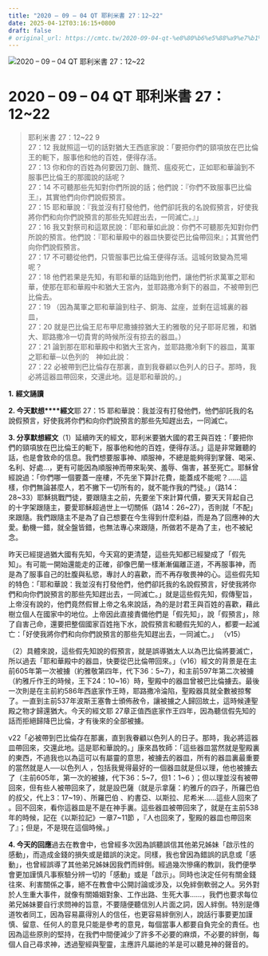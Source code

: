 ```yaml
---
title: "2020 – 09 – 04 QT 耶利米書 27：12~22"
date: 2025-04-12T03:16:15+0800
draft: false
# original_url: https://cmtc.tw/2020-09-04-qt-%e8%80%b6%e5%88%a9%e7%b1%b3%e6%9b%b8-27%ef%bc%9a1222
---
```


![2020 – 09 – 04 QT 耶利米書 27：12~22](/images/qt.jpg   "2020 – 09 – 04 QT 耶利米書 27：12~22")

# 2020 – 09 – 04 QT 耶利米書 27：12~22

> 耶利米書 27：12~22 9  
> 27：12 我就照這一切的話對猶大王西底家說：「要把你們的頸項放在巴比倫王的軛下，服事他和他的百姓，便得存活。  
> 27：13 你和你的百姓為何要因刀劍、饑荒、瘟疫死亡，正如耶和華論到不服事巴比倫王的那國說的話呢？  
> 27：14 不可聽那些先知對你們所說的話；他們說：『你們不致服事巴比倫王』，其實他們向你們說假預言。  
> 27：15 耶和華說：『我並沒有打發他們，他們卻託我的名說假預言，好使我將你們和向你們說預言的那些先知趕出去，一同滅亡。』」  
> 27：16 我又對祭司和這眾民說：「耶和華如此說：你們不可聽那先知對你們所說的預言。他們說：『耶和華殿中的器皿快要從巴比倫帶回來』；其實他們向你們說假預言。  
> 27：17 不可聽從他們，只管服事巴比倫王便得存活。這城何致變為荒場呢？  
> 27：18 他們若果是先知，有耶和華的話臨到他們，讓他們祈求萬軍之耶和華，使那在耶和華殿中和猶大王宮內，並耶路撒冷剩下的器皿，不被帶到巴比倫去。  
> 27：19 （因為萬軍之耶和華論到柱子、銅海、盆座，並剩在這城裏的器皿，  
> 27：20 就是巴比倫王尼布甲尼撒擄掠猶大王約雅敬的兒子耶哥尼雅，和猶大、耶路撒冷一切貴冑的時候所沒有掠去的器皿。）  
> 27：21 論到那在耶和華殿中和猶大王宮內，並耶路撒冷剩下的器皿，萬軍之耶和華─以色列的　神如此說：  
> 27：22 必被帶到巴比倫存在那裏，直到我眷顧以色列人的日子。那時，我必將這器皿帶回來，交還此地。這是耶和華說的。」

**1.** **經文誦讀**

**2. 今天默想****經文**耶 27：15 耶和華說：我並沒有打發他們，他們卻託我的名說假預言，好使我將你們和向你們說預言的那些先知趕出去，一同滅亡。

**3. 分享默想經文**（1）延續昨天的經文，耶利米要猶大國的君王與百姓：「要把你們的頸項放在巴比倫王的軛下，服事他和他的百姓，便得存活。」這是非常難聽的話，也是會致命的信息。我們想要服事神、順服神，不總是能夠得到掌聲、喝采、名利、好處…，更有可能因為順服神而帶來恥笑、羞辱、傷害，甚至死亡。耶穌曾經說過：「你們哪一個要蓋一座樓，不先坐下算計花費，能蓋成不能呢？……這樣，你們無論甚麼人，若不撇下一切所有的，就不能作我的門徒。」（路14：28~33）耶穌挑戰門徒，要跟隨主之前，先要坐下來計算代價，要天天背起自己的十字架跟隨主，要愛耶穌超過世上一切關係（路14：26~27），否則就「不配」來跟隨。我們跟隨主不是為了自己想要在今生得到什麼利益，而是為了回應神的大愛。動機一錯，就全盤皆錯，也無法專心來跟隨，所做若不是為了主，也不被紀念。

昨天已經提過猶大國有先知，今天寫的更清楚，這些先知都已經變成了「假先知」。有可能一開始還能走的正確，卻像巴蘭一樣漸漸偏離正道，不再服事神，而是為了服事自己的肚腹與私慾，專討人的喜歡，而不再存敬畏神的心。這些假先知的特色：「耶和華說：我並沒有打發他們，他們卻託我的名說假預言，好使我將你們和向你們說預言的那些先知趕出去，一同滅亡。」就是這些假先知，假傳聖旨，上帝沒有說的，他們竟然假冒上帝之名來說話，為的是討君王與百姓的喜歡，藉此樹立個人在國家中的地位。上帝因此直接責備他們是「假先知」，說「假預言」，除了自害己命，還要把整個國家百姓拖下水，說假預言和聽假先知的人，都要一起滅亡：「好使我將你們和向你們說預言的那些先知趕出去，一同滅亡。」 （v15）

（2）具體來說，這些假先知說的假預言，就是誤導猶太人以為巴比倫將要滅亡，所以過去「耶和華殿中的器皿，快要從巴比倫帶回來。」（v16）經文的背景是在主前605年第一次被擄（約雅敬第四年，代下36：5~7），和主前597年第二次被擄（約雅斤作王的時候，王下24：10~16）時，聖殿中的器皿曾被巴比倫擄去。最後一次則是在主前約586年西底家作王時，耶路撒冷淪陷，聖殿器具就全數被掠奪了。一直到主前537年波斯王塞魯士頒佈赦令，讓被擄之人歸回故土，這時候連聖殿之物才歸還猶大。今天的經文耶 27章正值西底家作王四年，因為聽信假先知的話而拒絕歸降巴比倫，才有後來的全部被擄。

v22「必被帶到巴比倫存在那裏，直到我眷顧以色列人的日子。那時，我必將這器皿帶回來，交還此地。這是耶和華說的。」康來昌牧師：「這些器皿當然就是聖殿裏的東西，不過我也以為這可以有屬靈的意思，被擄去的器皿，所有的器皿裏最重要的當然就是人──以色列人 ，包括我覺得最好的一個器皿就是但以理，他也被擄去了（主前605年，第一次的被擄，代下36：5~7，但1：1~6 ）；但以理並沒有被帶回來，但有些人被帶回來了，就是設巴薩（就是示拿薩：約雅斤的四子，所羅巴伯的叔父，代上3：17~19）、所羅巴伯 、約書亞、以斯拉、尼希米……這些人回來了 。回不回來，看你這器皿是不是在神手裏。這些器皿被帶回來了，就是在主前538年的時候，記在《以斯拉記》一章7~11節 ，『人也回來了，聖殿的器皿也帶回來了』；但是，不是現在這個時候。」

**4. 今天的回應**過去在教會中，也曾經多次因為誤聽誤信其他弟兄姊妹「啟示性的感動」，而造成金錢的損失或是錯誤的決定。同樣，我也曾因為錯誤的訊息或「感動」，也曾經誤導了其他弟兄姊妹因我們而絆倒。經過幾次慘痛的教訓，我們便學會更加謹慎凡事察驗分辨一切的「感動」或是「啟示」。同時也決定任何有關金錢往來、利害關係之事，絕不在教會中公開討論或涉及，以免絆倒軟弱之人。另外對於人生重大事件，就像有關婚姻對象、工作出路、生死大事……，我們也要求每位弟兄姊妹要自行求問神的旨意，不要隨便聽信別人片面之詞，因人絆倒。特別是傳道牧者同工，因為容易贏得別人的信任，也更容易絆倒別人，說話行事要更加謹慎、留意、任何人的意見只能是參考的意見，每個當事人都要自負完全的責任。也因為這些原則的堅持，在我們中間便減少了許多不必要的麻煩，不必要的絆倒，每個人自己尋求神，透過聖經與聖靈，主應許凡屬祂的羊是可以聽見神的聲音的。